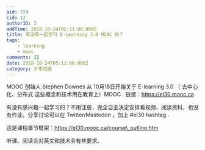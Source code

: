 ```yaml
---
aid: 724
cid: 12
authorID: 3
addTime: 2018-10-24T05:11:00.000Z
title: 有没有一起学习 E-Learning 3.0 MOOC 的？
tags:
    - learning
    - mooc
comments: []
date: 2018-10-24T05:11:00.000Z
category: 分享创造
---
```


MOOC 创始人 Stephen Downes 从 10月18日开始关于 E-learning 3.0 （ 去中心化、分布式 这些概念和技术用在教育上）MOOC . 链接：https://el30.mooc.ca

有没有感兴趣一起学习的？不用注册，完全自主决定安排看视频、阅读资料，也没有作业。分享讨论可以在 Twitter/Mastodon ，加上 #el30 hashtag .

这是课程章节框架：https://el30.mooc.ca/course\_outline.htm

听课、阅读会对英文和技术会有些要求。
